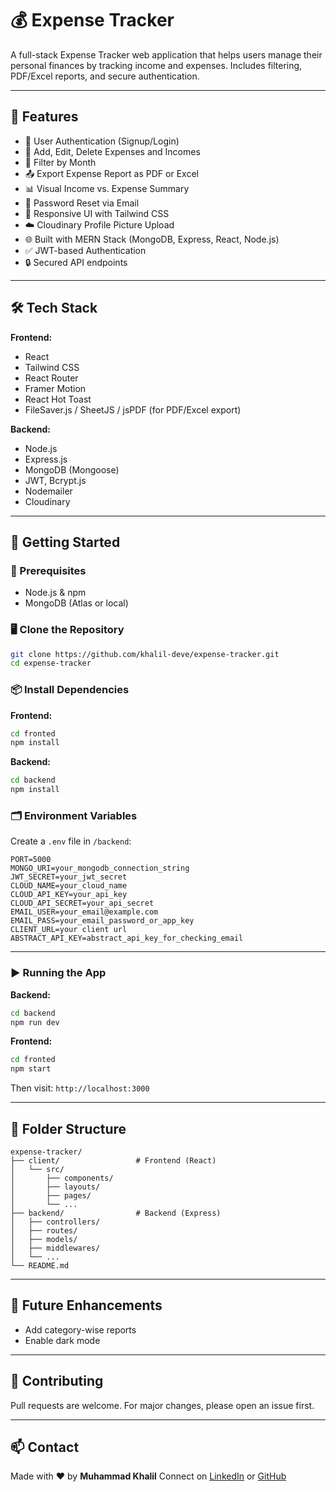 # 💰 Expense Tracker

A full-stack Expense Tracker web application that helps users manage their personal finances by tracking income and expenses. Includes filtering, PDF/Excel reports, and secure authentication.

---

## 📌 Features

- 🔐 User Authentication (Signup/Login)
- 🧾 Add, Edit, Delete Expenses and Incomes
- 📅 Filter by Month
- 📤 Export Expense Report as PDF or Excel
- 📊 Visual Income vs. Expense Summary
- 🧠 Password Reset via Email
- 🧱 Responsive UI with Tailwind CSS
- ☁️ Cloudinary Profile Picture Upload
- 🌐 Built with MERN Stack (MongoDB, Express, React, Node.js)
- ✅ JWT-based Authentication
- 🔒 Secured API endpoints

---

## 🛠️ Tech Stack

**Frontend:**
- React
- Tailwind CSS
- React Router
- Framer Motion
- React Hot Toast
- FileSaver.js / SheetJS / jsPDF (for PDF/Excel export)

**Backend:**
- Node.js
- Express.js
- MongoDB (Mongoose)
- JWT, Bcrypt.js
- Nodemailer
- Cloudinary

---

## 🚀 Getting Started

### 🔧 Prerequisites
- Node.js & npm
- MongoDB (Atlas or local)

### 🖥️ Clone the Repository
```bash
git clone https://github.com/khalil-deve/expense-tracker.git
cd expense-tracker
````

### 📦 Install Dependencies

**Frontend:**

```bash
cd fronted
npm install
```

**Backend:**

```bash
cd backend
npm install
```

### 🗂️ Environment Variables

Create a `.env` file in `/backend`:

```env
PORT=5000
MONGO_URI=your_mongodb_connection_string
JWT_SECRET=your_jwt_secret
CLOUD_NAME=your_cloud_name
CLOUD_API_KEY=your_api_key
CLOUD_API_SECRET=your_api_secret
EMAIL_USER=your_email@example.com
EMAIL_PASS=your_email_password_or_app_key
CLIENT_URL=your client url
ABSTRACT_API_KEY=abstract_api_key_for_checking_email
```

---

### ▶️ Running the App

**Backend:**

```bash
cd backend
npm run dev
```

**Frontend:**

```bash
cd fronted
npm start
```

Then visit: `http://localhost:3000`

---

## 📁 Folder Structure

```
expense-tracker/
├── client/                 # Frontend (React)
│   └── src/
│       ├── components/
│       ├── layouts/
│       ├── pages/
│       └── ...
├── backend/                # Backend (Express)
│   ├── controllers/
│   ├── routes/
│   ├── models/
│   ├── middlewares/
│   └── ...
└── README.md
```

---

## 🧠 Future Enhancements

* Add category-wise reports
* Enable dark mode

---

## 🤝 Contributing

Pull requests are welcome. For major changes, please open an issue first.

---


## 📫 Contact

Made with ❤️ by **Muhammad Khalil**
Connect on [LinkedIn](https://www.linkedin.com/in/khalil-dev) or [GitHub](https://github.com/khalil-dev)

```



